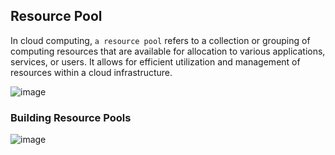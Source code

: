 ## Resource Pool

In cloud computing, `a resource pool` refers to a collection or grouping of computing resources that are available for allocation to various applications, services, or users. It allows for efficient utilization and management of resources within a cloud infrastructure.

![image](https://github.com/adeleke123/I4GCybersecurity/assets/51156057/c5a3eb8c-28a2-48e0-a956-bffe85f43e71)

### Building Resource Pools

![image](https://github.com/adeleke123/I4GCybersecurity/assets/51156057/06fa477f-e955-421c-8273-356eabec6cbd)




